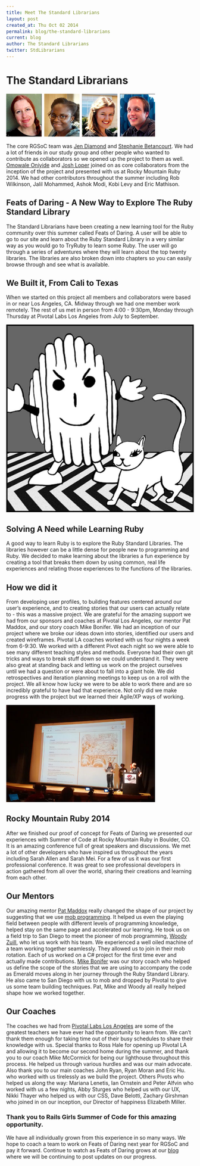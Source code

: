 ```yaml
---
title: Meet The Standard Librarians
layout: post
created_at: Thu Oct 02 2014
permalink: blog/the-standard-librarians
current: blog
author: The Standard Librarians
twitter: StdLibrarians
---
```


# The Standard Librarians

![team picture](/img/blog/2014/meet-standard-librarians-team.jpg)

The core RGSoC team was [Jen Diamond](http://thestandardlibrarians.herokuapp.com/team-bios/jen-diamond)
and [Stephanie Betancourt](http://stephaniebetancourt.com/). We had a lot of friends in
our study group and other people who wanted to contribute as collaborators so we opened
up the project to them as well. [Omowale Oniyide](http://thestandardlibrarians.herokuapp.com/team-bios/omowale-oniyide)
and [Josh Loper](http://thestandardlibrarians.herokuapp.com/team-bios/josh-loper)
joined on as core collaborators from the inception of the project and presented with us
at Rocky Mountain Ruby 2014. We had other contributors throughout the summer including
Rob Wilkinson, Jalil Mohammed, Ashok Modi, Kobi Levy and Eric Mathison.

## Feats of Daring - A New Way to Explore The Ruby Standard Library

The Standard Librarians have been creating a new learning tool for the Ruby community over
this summer called Feats of Daring. A user will be able to go to our site and learn
about the Ruby Standard Library in a very similar way as you would go to TryRuby to
learn some Ruby. The user will go through a series of adventures where they will learn
about the top twenty libraries. The libraries are also broken down into chapters so you
can easily browse through and see what is available.

## We Built it, From Cali to Texas

When we started on this project all members and collaborators were based in or near
Los Angeles, CA. Midway through we had one member work remotely. The rest of us met
in person from 4:00 - 9:30pm, Monday through Thursday at Pivotal Labs Los Angeles
from July to September.

![Mr. Chips and Cuddy the Cat](/img/blog/2014/meet-standard-librarians-mrchips.jpg)

## Solving A Need while Learning Ruby

A good way to learn Ruby is to explore the Ruby Standard Libraries. The libraries
however can be a little dense for people new to programming and Ruby. We decided to
make learning about the libraries a fun experience by creating a tool that breaks
them down by using common, real life experiences and relating those
experiences to the functions of the libraries.

## How we did it

From developing user profiles, to building features centered around our user’s experience,
and to creating stories that our users can actually relate to - this was a massive
project. We are grateful for the amazing support we had from our sponsors and coaches
at Pivotal Los Angeles, our mentor Pat Maddox, and our story coach Mike Bonifer.
We had an inception of our project where we broke our ideas down into stories,
identified our users and created wireframes. Pivotal LA coaches worked with us four
nights a week from 6-9:30. We worked with a different Pivot each night so we were able
to see many different teaching styles and methods. Everyone had their own git tricks
and ways to break stuff down so we could understand it. They were also great at standing
back and letting us work on the project ourselves until we had a question or were about
to fall into a giant hole. We did retrospectives  and iteration planning meetings to
keep us on a roll with the project. We all know how lucky we were to be able to work
there and are so incredibly grateful to have had that experience. Not only did we make
progress with the project but we learned their Agile/XP ways of working.

![The Standard Librarians at Rocky Mountain Ruby](/img/blog/2014/meet-standard-librarians-on_stage.jpg)

## Rocky Mountain Ruby 2014

After we finished our proof of concept for Feats of Daring we presented our experiences
with Summer of Code at Rocky Mountain Ruby in Boulder, CO. It is an amazing conference
full of great speakers and discussions. We met a lot of other developers who have
inspired us throughout the years including Sarah Allen and Sarah Mei. For a few of us
it was our first professional conference. It was great to see professional developers
in action gathered from all over the world, sharing their creations and learning
from each other.

## Our Mentors

Our amazing mentor [Pat Maddox](https://rubysteps.com/) really changed the shape of our
project by suggesting that we use [mob programming](http://mobprogramming.org/).
It helped us even the playing field between people with different levels of programming
knowledge, helped stay on the same page and accelerated our learning. He took us on
a field trip to San Diego to meet the pioneer of mob programming,
[Woody Zuill](http://mobprogramming.org/), who let us work with his team. We
experienced a well oiled machine of a team working together seamlessly. They
allowed us to join in their mob rotation. Each of us worked on a C# project for the
first time ever and actually made contributions.
[Mike Bonifer](http://www.gamechangers.com/about/) was our story coach who helped us
define the scope of the stories that we are using to accompany the code as Emerald
moves along in her journey through the Ruby Standard Library. He also came to
San Diego with us to mob and dropped by Pivotal to give us some team building
techniques. Pat, Mike and Woody all really helped shape how we worked together.

## Our Coaches

The coaches we had from [Pivotal Labs Los Angeles](http://pivotallabs.com/) are
some of the greatest teachers we have ever had the opportunity to learn from.
We can’t thank them enough for taking time out of their busy schedules to share
their knowledge with us. Special thanks to Ross Hale for opening up Pivotal LA
and allowing it to become our second home during the summer, and thank you to our
coach Mike McCormick for being our lighthouse throughout this process. He helped us
through various hurdles and was our main advocate. Also thank you to our main coaches
John Ryan, Ryan Moran and Eric Hu. who worked with us tirelessly as we build the project.
Others Pivots who helped us along the way: Mariana Lenetis, Ian Ornstein and Peter Alfvin
who worked with us a few nights, Abby Sturges who helped us with our UX, Nikki Thayer
who helped us with our CSS, Dave Belotti, Zachary Girshman who joined in on our
inception, our Director of happiness Elizabeth Miller.

### Thank you to Rails Girls Summer of Code for this amazing opportunity.

We have all individually grown from this experience in so many ways. We hope to coach
a team to work on Feats of Daring next year for RGSoC and pay it forward. Continue
to watch as Feats of Daring grows at our [blog](http://thestandardlibrarians.herokuapp.com/)
where we will be continuing to post updates on our progress.
